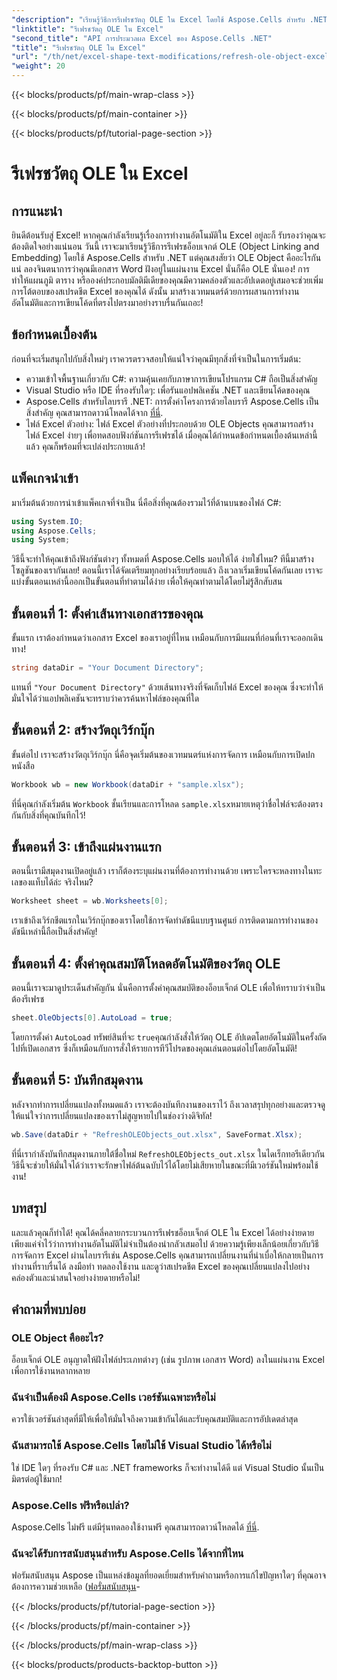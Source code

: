```yaml
---
"description": "เรียนรู้วิธีการรีเฟรชวัตถุ OLE ใน Excel โดยใช้ Aspose.Cells สำหรับ .NET พร้อมคำแนะนำทีละขั้นตอนเพื่อเสริมทักษะการทำงานอัตโนมัติของ Excel ของคุณได้อย่างราบรื่น"
"linktitle": "รีเฟรชวัตถุ OLE ใน Excel"
"second_title": "API การประมวลผล Excel ของ Aspose.Cells .NET"
"title": "รีเฟรชวัตถุ OLE ใน Excel"
"url": "/th/net/excel-shape-text-modifications/refresh-ole-object-excel/"
"weight": 20
---
```


{{< blocks/products/pf/main-wrap-class >}}

{{< blocks/products/pf/main-container >}}

{{< blocks/products/pf/tutorial-page-section >}}

# รีเฟรชวัตถุ OLE ใน Excel

## การแนะนำ
ยินดีต้อนรับสู่ Excel! หากคุณกำลังเรียนรู้เรื่องการทำงานอัตโนมัติใน Excel อยู่ละก็ รับรองว่าคุณจะต้องติดใจอย่างแน่นอน วันนี้ เราจะมาเรียนรู้วิธีการรีเฟรชอ็อบเจกต์ OLE (Object Linking and Embedding) โดยใช้ Aspose.Cells สำหรับ .NET แต่คุณสงสัยว่า OLE Object คืออะไรกันแน่ ลองจินตนาการว่าคุณมีเอกสาร Word ฝังอยู่ในแผ่นงาน Excel นั่นก็คือ OLE นั่นเอง! การทำให้แผนภูมิ ตาราง หรือองค์ประกอบมัลติมีเดียของคุณมีความคล่องตัวและอัปเดตอยู่เสมอจะช่วยเพิ่มการโต้ตอบของสเปรดชีต Excel ของคุณได้ ดังนั้น มาสร้างเวทมนตร์ด้วยการผสานการทำงานอัตโนมัติและการเขียนโค้ดที่ตรงไปตรงมาอย่างราบรื่นกันเถอะ!
## ข้อกำหนดเบื้องต้น
ก่อนที่จะเริ่มสนุกไปกับสิ่งใหม่ๆ เราควรตรวจสอบให้แน่ใจว่าคุณมีทุกสิ่งที่จำเป็นในการเริ่มต้น:
- ความเข้าใจพื้นฐานเกี่ยวกับ C#: ความคุ้นเคยกับภาษาการเขียนโปรแกรม C# ถือเป็นสิ่งสำคัญ
- Visual Studio หรือ IDE ที่รองรับใดๆ: เพื่อรันแอปพลิเคชัน .NET และเขียนโค้ดของคุณ
- Aspose.Cells สำหรับไลบรารี .NET: การตั้งค่าโครงการด้วยไลบรารี Aspose.Cells เป็นสิ่งสำคัญ คุณสามารถดาวน์โหลดได้จาก [ที่นี่](https://releases-aspose.com/cells/net/).
- ไฟล์ Excel ตัวอย่าง: ไฟล์ Excel ตัวอย่างที่ประกอบด้วย OLE Objects คุณสามารถสร้างไฟล์ Excel ง่ายๆ เพื่อทดสอบฟังก์ชันการรีเฟรชได้
เมื่อคุณได้กำหนดข้อกำหนดเบื้องต้นเหล่านี้แล้ว คุณก็พร้อมที่จะเปล่งประกายแล้ว!
## แพ็คเกจนำเข้า
มาเริ่มต้นด้วยการนำเข้าแพ็คเกจที่จำเป็น นี่คือสิ่งที่คุณต้องรวมไว้ที่ด้านบนของไฟล์ C#:
```csharp
using System.IO;
using Aspose.Cells;
using System;
```
วิธีนี้จะทำให้คุณเข้าถึงฟังก์ชันต่างๆ ทั้งหมดที่ Aspose.Cells มอบให้ได้ ง่ายใช่ไหม? ทีนี้มาสร้างโซลูชันของเรากันเลย!
ตอนนี้เราได้จัดเตรียมทุกอย่างเรียบร้อยแล้ว ถึงเวลาเริ่มเขียนโค้ดกันเลย เราจะแบ่งขั้นตอนเหล่านี้ออกเป็นขั้นตอนที่ทำตามได้ง่าย เพื่อให้คุณทำตามได้โดยไม่รู้สึกสับสน
## ขั้นตอนที่ 1: ตั้งค่าเส้นทางเอกสารของคุณ
ขั้นแรก เราต้องกำหนดว่าเอกสาร Excel ของเราอยู่ที่ไหน เหมือนกับการมีแผนที่ก่อนที่เราจะออกเดินทาง!
```csharp
string dataDir = "Your Document Directory"; 
```
แทนที่ `"Your Document Directory"` ด้วยเส้นทางจริงที่จัดเก็บไฟล์ Excel ของคุณ ซึ่งจะทำให้มั่นใจได้ว่าแอปพลิเคชันจะทราบว่าควรค้นหาไฟล์ของคุณที่ใด
## ขั้นตอนที่ 2: สร้างวัตถุเวิร์กบุ๊ก
ขั้นต่อไป เราจะสร้างวัตถุเวิร์กบุ๊ก นี่คือจุดเริ่มต้นของเวทมนตร์แห่งการจัดการ เหมือนกับการเปิดปกหนังสือ
```csharp
Workbook wb = new Workbook(dataDir + "sample.xlsx");
```
ที่นี่คุณกำลังเริ่มต้น `Workbook` ชั้นเรียนและการโหลด `sample.xlsx`หมายเหตุว่าชื่อไฟล์จะต้องตรงกันกับสิ่งที่คุณบันทึกไว้!
## ขั้นตอนที่ 3: เข้าถึงแผ่นงานแรก
ตอนนี้เรามีสมุดงานเปิดอยู่แล้ว เราก็ต้องระบุแผ่นงานที่ต้องการทำงานด้วย เพราะใครจะหลงทางในทะเลของแท็บได้ล่ะ จริงไหม?
```csharp
Worksheet sheet = wb.Worksheets[0];
```
เราเข้าถึงเวิร์กชีตแรกในเวิร์กบุ๊กของเราโดยใช้การจัดทำดัชนีแบบฐานศูนย์ การติดตามการทำงานของดัชนีเหล่านี้ถือเป็นสิ่งสำคัญ!
## ขั้นตอนที่ 4: ตั้งค่าคุณสมบัติโหลดอัตโนมัติของวัตถุ OLE
ตอนนี้เราจะมาดูประเด็นสำคัญกัน นั่นคือการตั้งค่าคุณสมบัติของอ็อบเจ็กต์ OLE เพื่อให้ทราบว่าจำเป็นต้องรีเฟรช
```csharp
sheet.OleObjects[0].AutoLoad = true;
```
โดยการตั้งค่า `AutoLoad` ทรัพย์สินที่จะ `true`คุณกำลังสั่งให้วัตถุ OLE อัปเดตโดยอัตโนมัติในครั้งถัดไปที่เปิดเอกสาร ซึ่งก็เหมือนกับการสั่งให้รายการทีวีโปรดของคุณเล่นตอนต่อไปโดยอัตโนมัติ!
## ขั้นตอนที่ 5: บันทึกสมุดงาน
หลังจากทำการเปลี่ยนแปลงทั้งหมดแล้ว เราจะต้องบันทึกงานของเราไว้ ถึงเวลาสรุปทุกอย่างและตรวจดูให้แน่ใจว่าการเปลี่ยนแปลงของเราไม่สูญหายไปในช่องว่างดิจิทัล!
```csharp
wb.Save(dataDir + "RefreshOLEObjects_out.xlsx", SaveFormat.Xlsx);
```
ที่นี่เรากำลังบันทึกสมุดงานภายใต้ชื่อใหม่ `RefreshOLEObjects_out.xlsx` ในไดเร็กทอรีเดียวกัน วิธีนี้จะช่วยให้มั่นใจได้ว่าเราจะรักษาไฟล์ต้นฉบับไว้ได้โดยไม่เสียหายในขณะที่มีเวอร์ชันใหม่พร้อมใช้งาน!
## บทสรุป
และแล้วคุณก็ทำได้! คุณได้คลี่คลายกระบวนการรีเฟรชอ็อบเจ็กต์ OLE ใน Excel ได้อย่างง่ายดาย เพียงแค่จำไว้ว่าการทำงานอัตโนมัติไม่จำเป็นต้องน่ากลัวเสมอไป ด้วยความรู้เพียงเล็กน้อยเกี่ยวกับวิธีการจัดการ Excel ผ่านไลบรารีเช่น Aspose.Cells คุณสามารถเปลี่ยนงานที่น่าเบื่อให้กลายเป็นการทำงานที่ราบรื่นได้ ลงมือทำ ทดลองใช้งาน และดูว่าสเปรดชีต Excel ของคุณเปลี่ยนแปลงไปอย่างคล่องตัวและน่าสนใจอย่างง่ายดายหรือไม่!
## คำถามที่พบบ่อย
### OLE Object คืออะไร?
อ็อบเจ็กต์ OLE อนุญาตให้ฝังไฟล์ประเภทต่างๆ (เช่น รูปภาพ เอกสาร Word) ลงในแผ่นงาน Excel เพื่อการใช้งานหลากหลาย
### ฉันจำเป็นต้องมี Aspose.Cells เวอร์ชันเฉพาะหรือไม่
ควรใช้เวอร์ชันล่าสุดที่มีให้เพื่อให้มั่นใจถึงความเข้ากันได้และรับคุณสมบัติและการอัปเดตล่าสุด
### ฉันสามารถใช้ Aspose.Cells โดยไม่ใช้ Visual Studio ได้หรือไม่
ใช่ IDE ใดๆ ที่รองรับ C# และ .NET frameworks ก็จะทำงานได้ดี แต่ Visual Studio นั้นเป็นมิตรต่อผู้ใช้มาก!
### Aspose.Cells ฟรีหรือเปล่า?
Aspose.Cells ไม่ฟรี แต่มีรุ่นทดลองใช้งานฟรี คุณสามารถดาวน์โหลดได้ [ที่นี่](https://releases-aspose.com/).
### ฉันจะได้รับการสนับสนุนสำหรับ Aspose.Cells ได้จากที่ไหน
ฟอรัมสนับสนุน Aspose เป็นแหล่งข้อมูลที่ยอดเยี่ยมสำหรับคำถามหรือการแก้ไขปัญหาใดๆ ที่คุณอาจต้องการความช่วยเหลือ ([ฟอรั่มสนับสนุน](https://forum.aspose.com/c/cells/9)-

{{< /blocks/products/pf/tutorial-page-section >}}

{{< /blocks/products/pf/main-container >}}

{{< /blocks/products/pf/main-wrap-class >}}

{{< blocks/products/products-backtop-button >}}